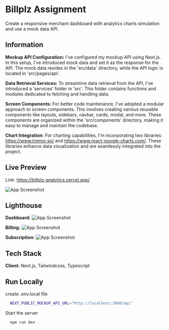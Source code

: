 
# Billplz Assignment

Create a responsive merchant dashboard with analytics charts simulation and use a mock data API.

## Information
**Mockup API Configuration:**
I've configured my mockup API using Next.js. In this setup, I've introduced mock data and set it as the response for the API. The mock data resides in the 'src/data' directory, while the API logic is located in 'src/pages/api'.

**Data Retrieval Services:**
To streamline data retrieval from the API, I've introduced a 'services' folder in 'src'. This folder contains functions and modules dedicated to fetching and handling data.

**Screen Components:**
For better code maintenance, I've adopted a modular approach to screen components. This involves creating various reusable components like layouts, sidebars, navbar, cards, modal, and more. These components are organized within the 'src/components' directory, making it easy to manage and maintain the codebase.

**Chart Integration:**
For charting capabilities, I'm incorporating two libraries: https://www.tremor.so/ and https://www.react-google-charts.com/. These libraries enhance data visualization and are seamlessly integrated into the project.




## Live Preview

Link: https://billplz-analytics.vercel.app/

![App Screenshot](https://i.ibb.co/swJyQyZ/Screenshot-2023-10-28-at-4-06-59-PM.png)

## Lighthouse
**Dashboard:**
![App Screenshot](https://i.ibb.co/br5B9Rb/dashboard.png)

**Billing:**
![App Screenshot](https://i.ibb.co/WWzxKD1/billing.png)

**Subscription:**
![App Screenshot](https://i.ibb.co/FHNcPWw/subscription.png)



## Tech Stack

**Client:** Next.js, Tailwindcsss, Typescript

## Run Locally

create .env.local file
```bash
  NEXT_PUBLIC_MOCKUP_API_URL="http://localhost:3000/api"
```

Start the server
```bash
  npm run dev
```






